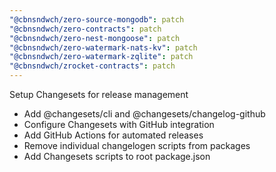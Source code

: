 ```yaml
---
"@cbnsndwch/zero-source-mongodb": patch
"@cbnsndwch/zero-contracts": patch
"@cbnsndwch/zero-nest-mongoose": patch
"@cbnsndwch/zero-watermark-nats-kv": patch
"@cbnsndwch/zero-watermark-zqlite": patch
"@cbnsndwch/zrocket-contracts": patch
---
```


Setup Changesets for release management

- Add @changesets/cli and @changesets/changelog-github
- Configure Changesets with GitHub integration
- Add GitHub Actions for automated releases
- Remove individual changelogen scripts from packages
- Add Changesets scripts to root package.json
